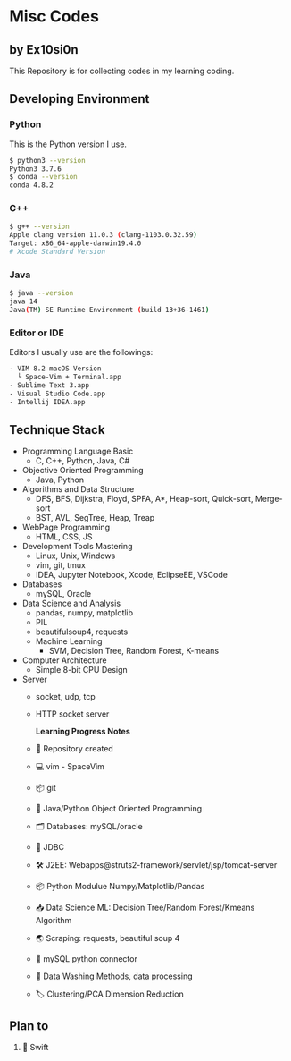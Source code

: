 # Misc Codes

## by Ex10si0n

This Repository is for collecting codes in my learning coding.

## Developing Environment

### Python

This is the Python version I use.

```bash
$ python3 --version
Python3 3.7.6
$ conda --version
conda 4.8.2
```

### C++

```bash
$ g++ --version
Apple clang version 11.0.3 (clang-1103.0.32.59)
Target: x86_64-apple-darwin19.4.0
# Xcode Standard Version
```

### Java

```bash
$ java --version
java 14
Java(TM) SE Runtime Environment (build 13+36-1461)
```

### Editor or IDE

Editors I usually use are the followings:

```bash
- VIM 8.2 macOS Version
  └ Space-Vim + Terminal.app
- Sublime Text 3.app
- Visual Studio Code.app
- Intellij IDEA.app
```

## Technique Stack

* Programming Language Basic
  * C, C++, Python, Java, C\#
* Objective Oriented Programming
  * Java, Python
* Algorithms and Data Structure
  * DFS, BFS, Dijkstra, Floyd, SPFA, A\*, Heap-sort, Quick-sort, Merge-sort
  * BST, AVL, SegTree, Heap, Treap
* WebPage Programming
  * HTML, CSS, JS
* Development Tools Mastering
  * Linux, Unix, Windows
  * vim, git, tmux
  * IDEA, Jupyter Notebook, Xcode, EclipseEE, VSCode
* Databases
  * mySQL, Oracle
* Data Science and Analysis
  * pandas, numpy, matplotlib
  * PIL
  * beautifulsoup4, requests
  * Machine Learning
    * SVM, Decision Tree, Random Forest, K-means
* Computer Architecture
  * Simple 8-bit CPU Design
* Server
  * socket, udp, tcp
  * HTTP socket server

    **Learning Progress Notes**

  * 🎉 Repository created
  * 💻 vim   - SpaceVim
  * 📦 git
  * 🔨 Java/Python Object Oriented Programming
  * 🗂 Databases: mySQL/oracle
  * 💾 JDBC
  * 🛠 J2EE: Webapps@struts2-framework/servlet/jsp/tomcat-server
  * 📦 Python Modulue Numpy/Matplotlib/Pandas
  * 📥 Data Science ML: Decision Tree/Random Forest/Kmeans Algorithm
  * 🌏 Scraping: requests, beautiful soup 4
  * 💾 mySQL python connector
  * 📄 Data Washing Methods, data processing
  * 🏷 Clustering/PCA Dimension Reduction

## Plan to

1. 📌 Swift

